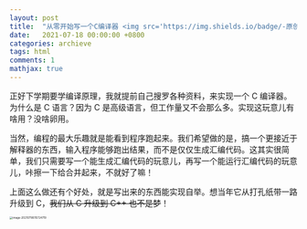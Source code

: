 ```yaml
---
layout: post
title:  "从零开始写一个C编译器 <img src='https://img.shields.io/badge/-原创-019733?style=flat'> <img src='https://img.shields.io/badge/-未完待续-blue?style=flat'> <img src='https://img.shields.io/badge/-推荐-F7DF1E?style=flat'>"
date:   2021-07-18 00:00:00 +0800
categories: archieve
tags: html
comments: 1
mathjax: true
---
```


正好下学期要学编译原理，我就提前自己搜罗各种资料，来实现一个 C 编译器。为什么是 C 语言？因为 C 是高级语言，但工作量又不会那么多。实现这玩意儿有啥用？没啥卵用。

当然，编程的最大乐趣就是能看到程序跑起来。我们希望做的是，搞一个更接近于解释器的东西，输入程序能够跑出结果，而不是仅仅生成汇编代码。这其实很简单，我们只需要写一个能生成汇编代码的玩意儿，再写一个能运行汇编代码的玩意儿，咔擦一下给合并起来，不就好了嘛！

上面这么做还有个好处，就是写出来的东西能实现自举。想当年它从打孔纸带一路升级到 C，~~我们从 C 升级到 C++ 也不是梦~~！

<img src="https://i.loli.net/2021/07/18/Jz7ldITyUEWj418.png" alt="image-20210718015724719" style="zoom: 33%;" />